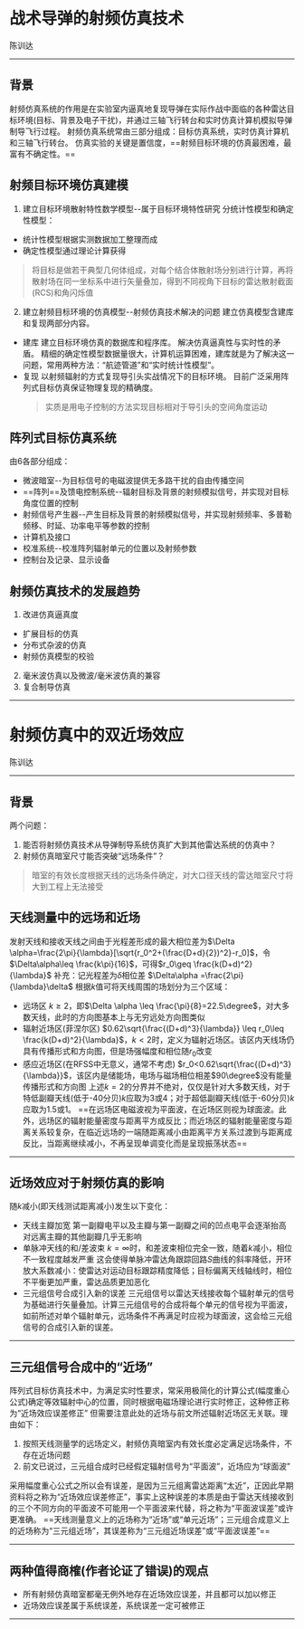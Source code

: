 # 战术导弹的射频仿真技术
陈训达

---
## 背景
射频仿真系统的作用是在实验室内逼真地复现导弹在实际作战中面临的各种雷达目标环境(目标、背景及电子干扰)，并通过三轴飞行转台和实时仿真计算机模拟导弹制导飞行过程。
射频仿真系统常由三部分组成：目标仿真系统，实时仿真计算机和三轴飞行转台。
仿真实验的关键是置信度，==射频目标环境的仿真最困难，最富有不确定性。==
## 射频目标环境仿真建模
1. 建立目标环境散射特性数学模型--属于目标环境特性研究
分统计性模型和确定性模型：
- 统计性模型根据实测数据加工整理而成
- 确定性模型通过理论计算获得
>将目标是做若干典型几何体组成，对每个结合体散射场分别进行计算，再将散射场在同一坐标系中进行矢量叠加，得到不同视角下目标的雷达散射截面(RCS)和角闪烁值
2. 建立射频目标环境的仿真模型--射频仿真技术解决的问题
建立仿真模型含建库和复现两部分内容。
- 建库
	建立目标环境仿真的数据库和程序库。
	解决仿真逼真性与实时性的矛盾。
	精细的确定性模型数据量很大，计算机运算困难，建库就是为了解决这一问题，常用两种方法：“航迹管道”和“实时统计性模型”。
- 复现
	以射频辐射的方式复现导引头实战情况下的目标环境。
	目前广泛采用阵列式目标仿真保证物理复现的精确度。
  > 实质是用电子控制的方法实现目标相对于导引头的空间角度运动
## 阵列式目标仿真系统
由6各部分组成：
- 微波暗室--为目标信号的电磁波提供无多路干扰的自由传播空间
- ==阵列==及馈电控制系统--辐射目标及背景的射频模拟信号，并实现对目标角度位置的控制
- 射频信号产生器--产生目标及背景的射频模拟信号，并实现射频频率、多普勒频移、时延、功率电平等参数的控制
- 计算机及接口
- 校准系统--校准阵列辐射单元的位置以及射频参数
- 控制台及记录、显示设备
## 射频仿真技术的发展趋势
1. 改进仿真逼真度
- 扩展目标的仿真
- 分布式杂波的仿真
- 射频仿真模型的校验
2. 毫米波仿真以及微波/毫米波仿真的兼容
3. 复合制导仿真

---
# 射频仿真中的双近场效应
陈训达

---
## 背景
两个问题：
1. 能否将射频仿真技术从导弹制导系统仿真扩大到其他雷达系统的仿真中？
2. 射频仿真暗室尺寸能否突破“远场条件”？
>暗室的有效长度根据天线的远场条件确定，对大口径天线的雷达暗室尺寸将大到工程上无法接受
## 天线测量中的远场和近场
发射天线和接收天线之间由于光程差形成的最大相位差为$\Delta \alpha=\frac{2\pi}{\lambda}[\sqrt{r_0^2+(\frac{D+d}{2})^2}-r_0]$，令$\Delta\alpha\leq \frac{k\pi}{16}$，可得$r_0\geq \frac{k(D+d)^2}{\lambda}$
补充：记光程差为$\delta$相位差 $\Delta\alpha =\frac{2\pi}{\lambda}\delta$ 
根据$k$值可将天线周围的场划分为三个区域：
- 远场区
$k\geq 2$，即$\Delta \alpha \leq \frac{\pi}{8}=22.5\degree$，对大多数天线，此时的方向图基本上与无穷远处方向图类似
- 辐射近场区(菲涅尔区)
$0.62\sqrt{\frac{(D+d)^3}{\lambda}} \leq r_0\leq \frac{k(D+d)^2}{\lambda}$，$k<2$时，定义为辐射近场区。该区内天线场仍具有传播形式和方向图，但是场强幅度和相位随$r_0$改变
- 感应近场区(在RFSS中无意义，通常不考虑)
$r_0<0.62\sqrt{\frac{(D+d)^3}{\lambda}}$，该区内是储能场，电场与磁场相位相差$90\degree$没有能量传播形式和方向图
上述$k=2$的分界并不绝对，仅仅是针对大多数天线，对于特低副瓣天线(低于-40分贝)$k$应取为3或4；对于超低副瓣天线(低于-60分贝)$k$应取为1.5或1。
==在远场区电磁波视为平面波，在近场区则视为球面波。此外，远场区的辐射能量密度与距离平方成反比；而近场区的辐射能量密度与距离关系较复杂，在临近远场的一端随距离减小由距离平方关系过渡到与距离成反比，当距离继续减小，不再呈现单调变化而是呈现振荡状态==

---
## 近场效应对于射频仿真的影响
随$k$减小(即天线测试距离减小)发生以下变化：
- 天线主瓣加宽
	第一副瓣电平以及主瓣与第一副瓣之间的凹点电平会逐渐抬高
	对远离主瓣的其他副瓣几乎无影响
- 单脉冲天线的和/差波束
	$k=\infty$时，和差波束相位完全一致，随着$k$减小，相位不一致程度越发严重
	这会使得单脉冲雷达角跟踪回路$S$曲线的斜率降低，开环放大系数减小：使雷达对运动目标跟踪精度降低；目标偏离天线轴线时，相位不平衡更加严重，雷达品质更加恶化
- 三元组信号合成引入新的误差
	三元组信号以雷达天线接收每个辐射单元的信号为基础进行矢量叠加。计算三元组信号的合成将每个单元的信号视为平面波，如前所述对单个辐射单元，远场条件不再满足时应视为球面波，这会给三元组信号的合成引入新的误差。

---
## 三元组信号合成中的“近场”
阵列式目标仿真技术中，为满足实时性要求，常采用极简化的计算公式(幅度重心公式)确定等效辐射中心的位置，同时根据电磁场理论进行实时修正，这种修正称为“近场效应误差修正”
但需要注意此处的近场与前文所述辐射近场区无关联。理由如下：
1. 按照天线测量学的远场定义，射频仿真暗室内有效长度必定满足远场条件，不存在近场问题
2. 前文已说过，三元组合成时已经假定辐射信号为“平面波”，近场应为“球面波”

采用幅度重心公式之所以会有误差，是因为三元组离雷达距离“太近”，正因此早期资料将之称为“近场效应误差修正”，事实上这种误差的本质是由于雷达天线接收到的三个不同方向的平面波不可能用一个平面波来代替，将之称为“平面波误差”或许更准确。
==天线测量意义上的近场称为“近场”或“单元近场”；三元组合成意义上的近场称为“三元组近场”，其误差称为“三元组近场误差”或“平面波误差”==

---
## 两种值得商榷(作者论证了错误)的观点
- 所有射频仿真暗室都毫无例外地存在近场效应误差，并且都可以加以修正
- 近场效应误差属于系统误差，系统误差一定可被修正

---

